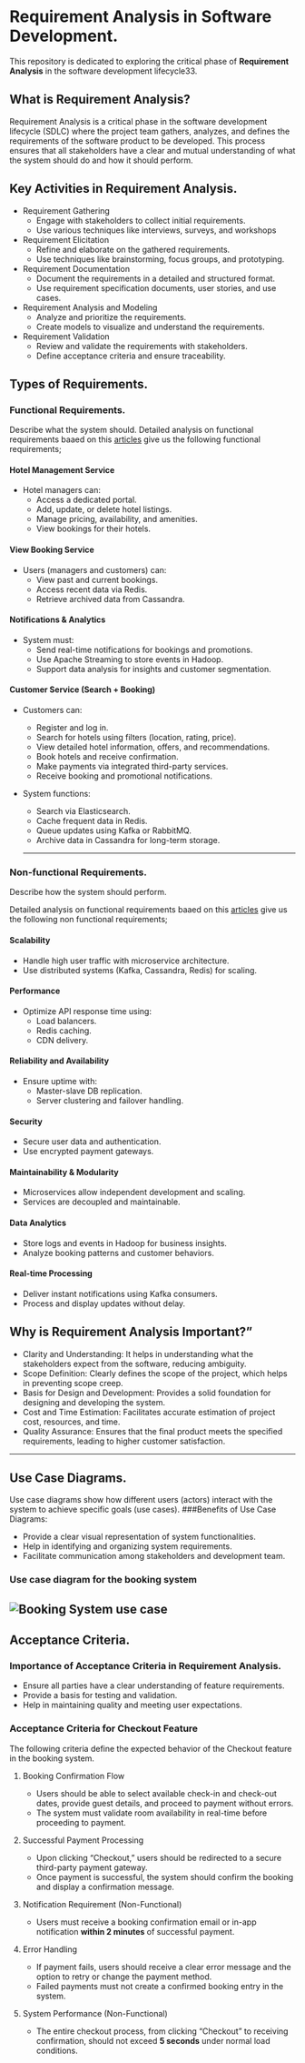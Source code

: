 # Requirement Analysis in Software Development.
This repository is dedicated to exploring the critical phase of **Requirement Analysis** in the software development lifecycle33.

## What is Requirement Analysis?
Requirement Analysis is a critical phase in the software development lifecycle (SDLC) where the project team gathers, analyzes, and defines the requirements of the software product to be developed. This process ensures that all stakeholders have a clear and mutual understanding of what the system should do and how it should perform.

## Key Activities in Requirement Analysis.
- Requirement Gathering
  - Engage with stakeholders to collect initial requirements.
  - Use various techniques like interviews, surveys, and workshops
- Requirement Elicitation
  - Refine and elaborate on the gathered requirements.
  - Use techniques like brainstorming, focus groups, and prototyping.
- Requirement Documentation
  - Document the requirements in a detailed and structured format.
  - Use requirement specification documents, user stories, and use cases.
- Requirement Analysis and Modeling
  - Analyze and prioritize the requirements.
  - Create models to visualize and understand the requirements.
- Requirement Validation
  - Review and validate the requirements with stakeholders.
  - Define acceptance criteria and ensure traceability.

## Types of Requirements.
### Functional Requirements.
Describe what the system should.
Detailed analysis on functional requirements baaed on this [articles](https://medium.com/nerd-for-tech/system-design-architecture-for-hotel-booking-apps-like-airbnb-oyo-6efb4f4dddd7) give us the following functional requirements;

#### Hotel Management Service
- Hotel managers can:
  - Access a dedicated portal.
  - Add, update, or delete hotel listings.
  - Manage pricing, availability, and amenities.
  - View bookings for their hotels.
    
#### View Booking Service
- Users (managers and customers) can:
  - View past and current bookings.
  - Access recent data via Redis.
  - Retrieve archived data from Cassandra.

#### Notifications & Analytics
- System must:
  - Send real-time notifications for bookings and promotions.
  - Use Apache Streaming to store events in Hadoop.
  - Support data analysis for insights and customer segmentation.

#### Customer Service (Search + Booking)
- Customers can:
  - Register and log in.
  - Search for hotels using filters (location, rating, price).
  - View detailed hotel information, offers, and recommendations.
  - Book hotels and receive confirmation.
  - Make payments via integrated third-party services.
  - Receive booking and promotional notifications.

- System functions:
  - Search via Elasticsearch.
  - Cache frequent data in Redis.
  - Queue updates using Kafka or RabbitMQ.
  - Archive data in Cassandra for long-term storage.
  ---

### Non-functional Requirements.
Describe how the system should perform.

Detailed analysis on functional requirements baaed on this [articles](https://medium.com/nerd-for-tech/system-design-architecture-for-hotel-booking-apps-like-airbnb-oyo-6efb4f4dddd7) give us the following non functional requirements;
#### Scalability
- Handle high user traffic with microservice architecture.
- Use distributed systems (Kafka, Cassandra, Redis) for scaling.
#### Performance
- Optimize API response time using:
  - Load balancers.
  - Redis caching.
  - CDN delivery.
#### Reliability and Availability
- Ensure uptime with:
  - Master-slave DB replication.
  - Server clustering and failover handling.
#### Security
- Secure user data and authentication.
- Use encrypted payment gateways.
#### Maintainability & Modularity
- Microservices allow independent development and scaling.
- Services are decoupled and maintainable.
#### Data Analytics
- Store logs and events in Hadoop for business insights.
- Analyze booking patterns and customer behaviors.
#### Real-time Processing
- Deliver instant notifications using Kafka consumers.
- Process and display updates without delay.

## Why is Requirement Analysis Important?”
- Clarity and Understanding: It helps in understanding what the stakeholders expect from the software, reducing ambiguity.
- Scope Definition: Clearly defines the scope of the project, which helps in preventing scope creep.
- Basis for Design and Development: Provides a solid foundation for designing and developing the system.
- Cost and Time Estimation: Facilitates accurate estimation of project cost, resources, and time.
- Quality Assurance: Ensures that the final product meets the specified requirements, leading to higher customer satisfaction.
---
## Use Case Diagrams.
Use case diagrams show how different users (actors) interact with the system to achieve specific goals (use cases).
###Benefits of Use Case Diagrams:
- Provide a clear visual representation of system functionalities.
- Help in identifying and organizing system requirements.
- Facilitate communication among stakeholders and development team.
### Use case diagram for the booking system
![Booking System use case](alx-booking-uc.png)
---
## Acceptance Criteria.
### Importance of Acceptance Criteria in Requirement Analysis.
- Ensure all parties have a clear understanding of feature requirements.
- Provide a basis for testing and validation.
- Help in maintaining quality and meeting user expectations.
  
### Acceptance Criteria for Checkout Feature
The following criteria define the expected behavior of the Checkout feature in the booking system.

1. Booking Confirmation Flow
   - Users should be able to select available check-in and check-out dates, provide guest details, and proceed to payment without errors.
   - The system must validate room availability in real-time before proceeding to payment.

2. Successful Payment Processing
   - Upon clicking “Checkout,” users should be redirected to a secure third-party payment gateway.
   - Once payment is successful, the system should confirm the booking and display a confirmation message.

3. Notification Requirement (Non-Functional)
   - Users must receive a booking confirmation email or in-app notification **within 2 minutes** of successful payment.

4. Error Handling
   - If payment fails, users should receive a clear error message and the option to retry or change the payment method.
   - Failed payments must not create a confirmed booking entry in the system.

5. System Performance (Non-Functional)
   - The entire checkout process, from clicking “Checkout” to receiving confirmation, should not exceed **5 seconds** under normal load conditions.





